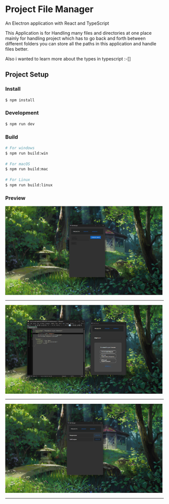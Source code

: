 # Project File Manager

An Electron application with React and TypeScript

This Application is for Handling many files and directories at one place mainly for handling
project which has to go back and forth between different folders you can store all the paths
in this application and handle files better.

Also i wanted to learn more about the types in typescript :-[]

## Project Setup

### Install

```bash
$ npm install
```

### Development

```bash
$ npm run dev
```

### Build

```bash
# For windows
$ npm run build:win

# For macOS
$ npm run build:mac

# For Linux
$ npm run build:linux
```

### Preview

<img src="./Previews/CreateView.png" width="500" /><hr>
<img src="./Previews/JsonPreview.png" width="500" /><hr>
<img src="./Previews/ManageView.png" width="500" /><hr>
